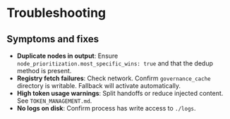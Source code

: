 # Troubleshooting

## Symptoms and fixes
- **Duplicate nodes in output**: Ensure `node_prioritization.most_specific_wins: true` and that the dedup method is present.
- **Registry fetch failures**: Check network. Confirm `governance_cache` directory is writable. Fallback will activate automatically.
- **High token usage warnings**: Split handoffs or reduce injected content. See `TOKEN_MANAGEMENT.md`.
- **No logs on disk**: Confirm process has write access to `./logs`.
